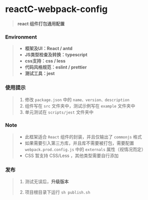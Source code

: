 # reactC-webpack-config

> **react 组件打包通用配置**



### Environment

> - **框架及UI：React / antd**
> - **JS类型检查及转换：typescript**
> - **css支持：css / less**
> - **代码风格规范：eslint / prettier**
> - **测试工具：jest**



### 使用提示

> 1. 修改 `package.json` 中的 `name、version、description`
> 2. 组件写在 `src` 文件夹中，测试示例写在 `example` 文件夹中
> 3. 单元测试在 `scripts/jest` 文件夹中



### Note

> - 此框架适合 `React` 组件的封装，并且仅输出了 `commonjs` 格式
> - 如果需要引入第三方库，并且库不需要被打包，需要配置 `webpack.prod.config.js` 中的 `externals` 属性（视情况而定）
> - CSS 暂支持 CSS/Less ，其他类型需要自行添加



### 发布

> 1. 测试无误后，**升级版本**
>
> 2. 项目根目录下运行 `sh publish.sh`
